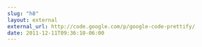 ```yaml
---
slug: "h8"
layout: external
external_url: http://code.google.com/p/google-code-prettify/
date: 2011-12-11T09:36:10-06:00
---
```

